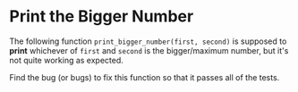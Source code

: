 # Print the Bigger Number
The following function `print_bigger_number(first, second)` is supposed to **print** whichever of `first` and `second` is the bigger/maximum number, but it's not quite working as expected. 

Find the bug (or bugs) to fix this function so that it passes all of the tests.
